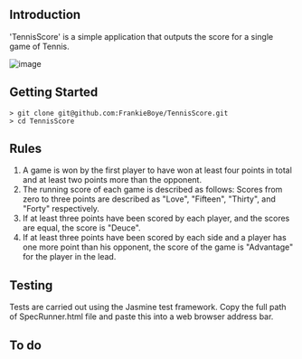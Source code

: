 ## Introduction

'TennisScore' is a simple application that outputs the score for a single game of Tennis.

![image](https://user-images.githubusercontent.com/44870179/78070214-51eb8e00-7393-11ea-847a-7c07c085fa4e.png)

## Getting Started

```
> git clone git@github.com:FrankieBoye/TennisScore.git
> cd TennisScore
```

## Rules

1. A game is won by the first player to have won at least four points in total and at least two points more than the opponent.
2. The running score of each game is described as follows: Scores from zero to three points are described as "Love", "Fifteen", "Thirty", and "Forty" respectively.
3. If at least three points have been scored by each player, and the scores are equal, the score is "Deuce".
4. If at least three points have been scored by each side and a player has one more point than his opponent, the score of the game is "Advantage" for the player in the lead.

## Testing

Tests are carried out using the Jasmine test framework. Copy the full path of SpecRunner.html file and paste this into a web browser address bar.

## To do
